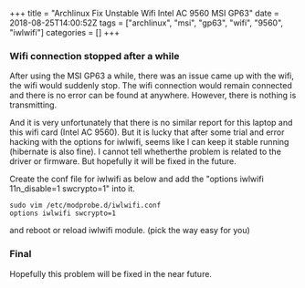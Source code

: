 +++
title = "Archlinux Fix Unstable Wifi Intel AC 9560 MSI GP63"
date = 2018-08-25T14:00:52Z
tags = ["archlinux", "msi", "gp63", "wifi", "9560", "iwlwifi"]
categories = []
+++

### Wifi connection stopped after a while
After using the MSI GP63 a while, there was an issue came up with the wifi, the wifi would suddenly stop. The wifi connection would remain connected and there is no error can be found at anywhere. However, there is nothing is transmitting.

And it is very unfortunately that there is no similar report for this laptop and this wifi card (Intel AC 9560). But it is lucky that after some trial and error hacking with the options for iwlwifi, seems like I can keep it stable running (hibernate is also fine). I cannot tell whetherthe problem is related to the driver or firmware. But hopefully it will be fixed in the future.

Create the conf file for iwlwifi as below and add the "options iwlwifi 11n_disable=1 swcrypto=1" into it.
```
sudo vim /etc/modprobe.d/iwlwifi.conf
options iwlwifi swcrypto=1
```
and reboot or reload iwlwifi module. (pick the way easy for you)

### Final
Hopefully this problem will be fixed in the near future.
